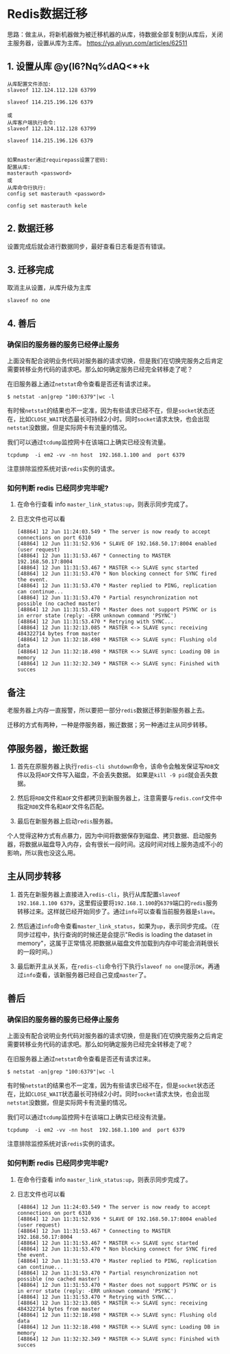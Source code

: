 Redis数据迁移
===

思路：做主从，将新机器做为被迁移机器的从库，待数据全部复制到从库后，关闭主服务器，设置从库为主库。
https://yq.aliyun.com/articles/62511


## 1. 设置从库   @y(l6?Nq%dAQ<*+k
```
从库配置文件添加:
slaveof 112.124.112.128 63799

slaveof 114.215.196.126 6379

或
从库客户端执行命令:
slaveof 112.124.112.128 63799

slaveof 114.215.196.126 6379


如果master通过requirepass设置了密码:
配置从库:
masterauth <password>
或
从库命令行执行:
config set masterauth <password>

config set masterauth kele

```
## 2. 数据迁移
设置完成后就会进行数据同步，最好查看日志看是否有错误。

## 3. 迁移完成
取消主从设置，从库升级为主库
```
slaveof no one
```

## 4. 善后
### 确保旧的服务器的服务已经停止服务

上面没有配合说明业务代码对服务器的请求切换，但是我们在切换完服务之后肯定需要转移业务代码的请求吧。那么如何确定服务已经完全转移走了呢？

在旧服务器上通过`netstat`命令查看是否还有请求过来。

```none
$ netstat -an|grep "100:6379"|wc -l
```

有时候`netstat`的结果也不一定准，因为有些请求已经不在，但是`socket`状态还在，比如`CLOSE_WAIT`状态最长可持续2小时。同时`socket`请求太快，也会出现`netstat`没数据，但是实际网卡有流量的情况。

我们可以通过`tcdump`监控网卡在该端口上确实已经没有流量。

```none
tcpdump  -i em2 -vv -nn host  192.168.1.100 and  port 6379
```

注意排除监控系统对该`redis`实例的请求。

### 如何判断 redis 已经同步完毕呢?

1.  在命令行查看 info `master_link_status:up`，则表示同步完成了。

2.  日志文件也可以看

    ```
    [48864] 12 Jun 11:24:03.549 * The server is now ready to accept connections on port 6310
    [48864] 12 Jun 11:31:52.936 * SLAVE OF 192.168.50.17:8004 enabled (user request)
    [48864] 12 Jun 11:31:53.467 * Connecting to MASTER 192.168.50.17:8004
    [48864] 12 Jun 11:31:53.467 * MASTER <-> SLAVE sync started
    [48864] 12 Jun 11:31:53.470 * Non blocking connect for SYNC fired the event.
    [48864] 12 Jun 11:31:53.470 * Master replied to PING, replication can continue...
    [48864] 12 Jun 11:31:53.470 * Partial resynchronization not possible (no cached master)
    [48864] 12 Jun 11:31:53.470 * Master does not support PSYNC or is in error state (reply: -ERR unknown command 'PSYNC')
    [48864] 12 Jun 11:31:53.470 * Retrying with SYNC...
    [48864] 12 Jun 11:32:13.085 * MASTER <-> SLAVE sync: receiving 484322714 bytes from master
    [48864] 12 Jun 11:32:18.498 * MASTER <-> SLAVE sync: Flushing old data
    [48864] 12 Jun 11:32:18.498 * MASTER <-> SLAVE sync: Loading DB in memory
    [48864] 12 Jun 11:32:32.349 * MASTER <-> SLAVE sync: Finished with succes
    ```


## 备注
老服务器上内存一直报警，所以要把一部分`redis`数据迁移到新服务器上去。

迁移的方式有两种，一种是停服务器，搬迁数据；另一种通过主从同步转移。

## 停服务器，搬迁数据

1.  首先在原服务器上执行`redis-cli shutdown`命令，该命令会触发保证写`RDB`文件以及将`AOF`文件写入磁盘，不会丢失数据。 如果是`kill -9 pid`就会丢失数据。

2.  然后将`RDB`文件和`AOF`文件都拷贝到新服务器上，注意需要与`redis.conf`文件中指定`RDB`文件名和`AOF`文件名匹配。

3.  最后在新服务器上启动`redis`服务器。

个人觉得这种方式有点暴力，因为中间将数据保存到磁盘、拷贝数据、启动服务器，将数据从磁盘导入内存，会有很长一段时间。这段时间对线上服务造成不小的影响，所以我也没这么用。

## 主从同步转移

1.  首先在新服务器上直接进入`redis-cli`，执行从库配置`slaveof 192.168.1.100 6379`，这里假设要将`192.168.1.100`的`6379`端口的`redis`服务转移过来。这样就已经开始同步了。通过`info`可以查看当前服务器是`slave`。

2.  然后通过`info`命令查看`master_link_status`，如果为`up`，表示同步完成。（在同步过程中，执行查询的时候还是会提示"Redis is loading the dataset in memory"，这属于正常情况.把数据从磁盘文件加载到内存中可能会消耗很长的一段时间。）

3.  最后断开主从关系，在`redis-cli`命令行下执行`slaveof no one`提示`OK`，再通过`info`查看，该新服务器已经自己变成`master`了。

## 善后

### 确保旧的服务器的服务已经停止服务

上面没有配合说明业务代码对服务器的请求切换，但是我们在切换完服务之后肯定需要转移业务代码的请求吧。那么如何确定服务已经完全转移走了呢？

在旧服务器上通过`netstat`命令查看是否还有请求过来。

```none
$ netstat -an|grep "100:6379"|wc -l
```

有时候`netstat`的结果也不一定准，因为有些请求已经不在，但是`socket`状态还在，比如`CLOSE_WAIT`状态最长可持续2小时。同时`socket`请求太快，也会出现`netstat`没数据，但是实际网卡有流量的情况。

我们可以通过`tcdump`监控网卡在该端口上确实已经没有流量。

```none
tcpdump  -i em2 -vv -nn host  192.168.1.100 and  port 6379
```

注意排除监控系统对该`redis`实例的请求。

### 如何判断 redis 已经同步完毕呢?

1.  在命令行查看 info `master_link_status:up`，则表示同步完成了。

2.  日志文件也可以看

    ```none
    [48864] 12 Jun 11:24:03.549 * The server is now ready to accept connections on port 6310
    [48864] 12 Jun 11:31:52.936 * SLAVE OF 192.168.50.17:8004 enabled (user request)
    [48864] 12 Jun 11:31:53.467 * Connecting to MASTER 192.168.50.17:8004
    [48864] 12 Jun 11:31:53.467 * MASTER <-> SLAVE sync started
    [48864] 12 Jun 11:31:53.470 * Non blocking connect for SYNC fired the event.
    [48864] 12 Jun 11:31:53.470 * Master replied to PING, replication can continue...
    [48864] 12 Jun 11:31:53.470 * Partial resynchronization not possible (no cached master)
    [48864] 12 Jun 11:31:53.470 * Master does not support PSYNC or is in error state (reply: -ERR unknown command 'PSYNC')
    [48864] 12 Jun 11:31:53.470 * Retrying with SYNC...
    [48864] 12 Jun 11:32:13.085 * MASTER <-> SLAVE sync: receiving 484322714 bytes from master
    [48864] 12 Jun 11:32:18.498 * MASTER <-> SLAVE sync: Flushing old data
    [48864] 12 Jun 11:32:18.498 * MASTER <-> SLAVE sync: Loading DB in memory
    [48864] 12 Jun 11:32:32.349 * MASTER <-> SLAVE sync: Finished with succes
    ```
